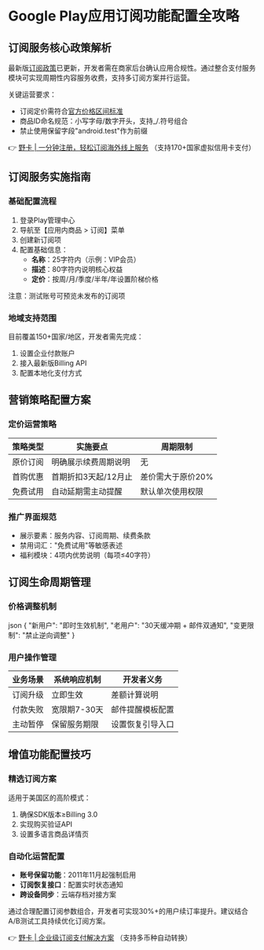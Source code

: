 # Google Play应用订阅功能配置全攻略

## 订阅服务核心政策解析
最新版[订阅政策](https://play.google.com/about/monetization-ads/subscriptions/)已更新，开发者需在商家后台确认应用合规性。通过整合支付服务模块可实现周期性内容服务收费，支持多订阅方案并行运营。

关键运营要求：
- 订阅定价需符合[官方价格区间标准](https://support.google.com/googleplay/android-developer/table/3541286)
- 商品ID命名规范：小写字母/数字开头，支持_/.符号组合
- 禁止使用保留字段"android.test"作为前缀

👉 [野卡 | 一分钟注册，轻松订阅海外线上服务](https://bbtdd.com/yeka) （支持170+国家虚拟信用卡支付）

## 订阅服务实施指南
### 基础配置流程
1. 登录Play管理中心
2. 导航至【应用内商品 > 订阅】菜单
3. 创建新订阅项
4. 配置基础信息：
   - **名称**：25字符内（示例：VIP会员）
   - **描述**：80字符内说明核心权益
   - **定价**：按周/月/季度/半年/年设置阶梯价格

注意：测试账号可预览未发布的订阅项

### 地域支持范围
目前覆盖150+国家/地区，开发者需先完成：
1. 设置企业付款账户
2. 接入最新版Billing API
3. 配置本地化支付方式

## 营销策略配置方案
### 定价运营策略
| 策略类型 | 实施要点 | 周期限制 |
|---------|---------|---------|
| 原价订阅 | 明确展示续费周期说明 | 无 |
| 首购优惠 | 首期折扣3天起/12月止 | 差价需大于原价20% |
| 免费试用 | 自动延期需主动提醒 | 默认单次使用权限 |

### 推广界面规范
- 展示要素：服务内容、订阅周期、续费条款
- 禁用词汇："免费试用"等敏感表述
- 福利模块：4项内优势说明（每项≤40字符）

## 订阅生命周期管理
### 价格调整机制
json
{
  "新用户": "即时生效机制",
  "老用户": "30天缓冲期 + 邮件双通知",
  "变更限制": "禁止逆向调整"
}


### 用户操作管理
| 业务场景 | 系统响应机制 | 开发者义务 |
|---------|-------------|-----------|
| 订阅升级 | 立即生效 | 差额计算说明 |
| 付款失败 | 宽限期7-30天 | 邮件提醒模板配置 |
| 主动暂停 | 保留服务期限 | 设置恢复引导入口 |

## 增值功能配置技巧
### 精选订阅方案
适用于美国区的高阶模式：
1. 确保SDK版本≥Billing 3.0
2. 实现购买验证API
3. 设置多语言商品详情页

### 自动化运营配置
- **账号保留功能**：2011年11月起强制启用
- **订阅恢复接口**：配置实时状态通知
- **跨设备同步**：云端存档对接方案

通过合理配置订阅参数组合，开发者可实现30%+的用户续订率提升。建议结合A/B测试工具持续优化订阅方案。  

👉 [野卡 | 企业级订阅支付解决方案](https://bbtdd.com/yeka) （支持多币种自动转换）
